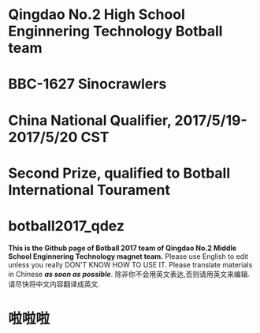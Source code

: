 # Qingdao No.2 High School Enginnering Technology Botball team
# BBC-1627 Sinocrawlers
# China National Qualifier, 2017/5/19-2017/5/20 CST
# Second Prize, qualified to Botball International Tourament


# botball2017_qdez
**This is the Github page of Botball 2017 team of Qingdao No.2 Middle School Enginnering Technology magnet team.**
Please use English to edit unless you really DON'T KNOW HOW TO USE IT. Please translate materials in Chinese ***as soon as possible***.
除非你不会用英文表达,否则请用英文来编辑.请尽快将中文内容翻译成英文.

啦啦啦
===============

